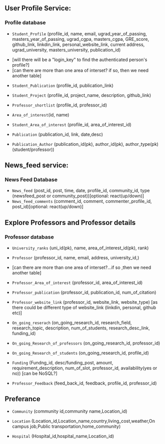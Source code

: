 ## User Profile Service:

### Profile database

- `Student_Profile` (profile_id, name, email, ugrad_year_of_passing, masters_year_of_passing, ugrad_cgpa, masters_cgpa, GRE_score, github_link, linkdin_link, personal_website_link, current address, ugrad_university, masters_university, publication_id)

* [will there will be a "login_key" to find the authenticated person's profile?]
* [can there are more than one area of interset? if so, then we need another table]

- `Student_Publication` (profile_id, publication_link)

- `Student_Project` (profile_id, project_name, description, github_link)

- `Professor_shortlist` (profile_id, professor_id)

- `Area_of_interest`(id, name)

- `Student_Area_of_interest` (profile_id, area_of_interest_id)

- `Publication` (publication_id, link, date,desc)

- `Publication_Author` (publication_id(pk), author_id(pk), author_type(pk) (student/professor))


## News_feed service:

### News Feed Database

- `News_feed` (post_id, post, time, date, profile_id, community_id, type (newsfeed_post or community_post))[optional: react(up/down)]
- `News_feed_comments` (comment_id, comment, commenter_profile_id, post_id)[optional: react(up/down)]

## Explore Professors and Professor details

### Professor database

- `University_ranks` (uni_id(pk), name, area_of_interest_id(pk), rank)

- `Professor` (professor_id, name, email, address, university_id,)
- [can there are more than one area of interset?...if so ,then we need another table]

- `Professor_Area_of_interest` (professor_id, area_of_interest_id)

- `Professor_publication` (professor_id, publication_id, num_of_citation)

- `Professor_website_link` (professor_id, website_link, website_type) [as there could be different type of website_link (linkdin, personal, github etc)]

- `On_going_reserach` (on_going_research_id, research_field, research_topic, description, num_of_students, research_desc_link, funding_id)

- `On_going_Research_of_professors` (on_going_research_id, professor_id)

- `On_going_Research_of_students` (on_going_research_id, profile_id)

- `Funding` (Fundng_id, desc/funding_post, amount, requirement_description, num_of_slot, professor_id, availability(yes or no))
[can be NoSQL?]

- `Professor_Feedback` (feed_back_id, feedback, profile_id, professor_id)

## Preferance

- `Community` (community id,community name,Location_id)
- 
  `Location` (Location_id,Location_name,country,living_cost,weather,On campus job,Public transportation,home_community)

- `Hospital` (Hospital_id,hospital_name,Location_id)



